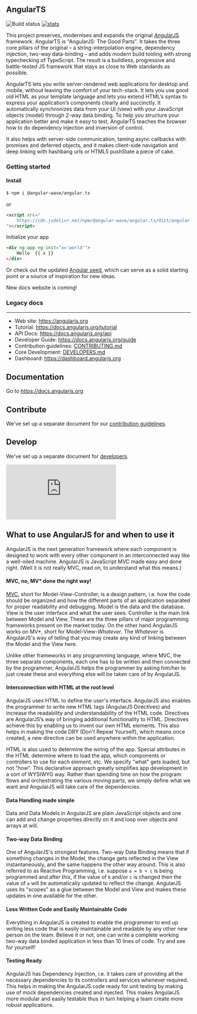 AngularTS 
--------------------

![Build status](https://github.com/Angular-Wave/angular.ts/actions/workflows/playwright.yml/badge.svg)
[![stats](https://data.jsdelivr.com/v1/package/npm/@angular-wave/angular.ts/badge?style=rounded)](https://www.jsdelivr.com/package/npm/@angular-wave/angular.ts) 

This project preserves, modernises and expands the original [AngularJS](https://github.com/angular/angular.js) 
framework. AngularTS is "AngularJS: The Good Parts". It takes the three core pillars of the original &ndash; a string-interpolation engine, 
dependency injection, two-way data-binding &ndash; and adds modern build tooling with strong typechecking of TypeScript. 
The result is a buildless, progressive and battle-tested JS framework that stays as close to Web standards as possible. 

AngularTS lets you write server-rendered web applications for desktop and mobile, without leaving the comfort of your tech-stack. 
It lets you use good old HTML as your template language and lets you extend HTML’s
syntax to express your application’s components clearly and succinctly. It automatically
synchronizes data from your UI (view) with your JavaScript objects (model) through 2-way data
binding. To help you structure your application better and make it easy to test, AngularTS teaches
the browser how to do dependency injection and inversion of control.

It also helps with server-side communication, taming async callbacks with promises and deferred objects,
and it makes client-side navigation and deep linking with hashbang urls or HTML5 pushState a
piece of cake. 

### Getting started

#### Install

```bash
$ npm i @angular-wave/angular.ts

```
or

```html
<script src="
    https://cdn.jsdelivr.net/npm/@angular-wave/angular.ts/dist/angular-ts.umd.min.js
"></script>
```

Initialize your app

```html
<div ng-app ng-init="x='world'">
    Hello  {{ x }}
</div>
```

Or check out the updated [Angular seed](https://github.com/Angular-Wave/angular-seed), which can serve as a solid starting point 
or a source of inspiration for new ideas.

New docs website is coming!

### Legacy docs
--------------------

* Web site: https://angularjs.org
* Tutorial: https://docs.angularjs.org/tutorial
* API Docs: https://docs.angularjs.org/api
* Developer Guide: https://docs.angularjs.org/guide
* Contribution guidelines: [CONTRIBUTING.md](CONTRIBUTING.md)
* Core Development: [DEVELOPERS.md](DEVELOPERS.md)
* Dashboard: https://dashboard.angularjs.org


Documentation
--------------------
Go to https://docs.angularjs.org

Contribute
--------------------

We've set up a separate document for our
[contribution guidelines](https://github.com/angular/angular.js/blob/master/CONTRIBUTING.md).

Develop
--------------------

We've set up a separate document for
[developers](https://github.com/angular/angular.js/blob/master/DEVELOPERS.md).


[![Analytics](https://ga-beacon.appspot.com/UA-8594346-11/angular.js/README.md?pixel)](https://github.com/igrigorik/ga-beacon)

What to use AngularJS for and when to use it
---------
AngularJS is the next generation framework where each component is designed to work with every other
component in an interconnected way like a well-oiled machine. AngularJS is JavaScript MVC made easy
and done right. (Well it is not really MVC, read on, to understand what this means.)

#### MVC, no, MV* done the right way!
[MVC](https://en.wikipedia.org/wiki/Model%E2%80%93view%E2%80%93controller), short for
Model-View-Controller, is a design pattern, i.e. how the code should be organized and how the
different parts of an application separated for proper readability and debugging. Model is the data
and the database. View is the user interface and what the user sees. Controller is the main link
between Model and View. These are the three pillars of major programming frameworks present on the
market today. On the other hand AngularJS works on MV*, short for Model-View-_Whatever_. The
_Whatever_ is AngularJS's way of telling that you may create any kind of linking between the Model
and the View here.

Unlike other frameworks in any programming language, where MVC, the three separate components, each
one has to be written and then connected by the programmer, AngularJS helps the programmer by asking
him/her to just create these and everything else will be taken care of by AngularJS.

#### Interconnection with HTML at the root level
AngularJS uses HTML to define the user's interface. AngularJS also enables the programmer to write
new HTML tags (AngularJS Directives) and increase the readability and understandability of the HTML
code. Directives are AngularJS’s way of bringing additional functionality to HTML. Directives
achieve this by enabling us to invent our own HTML elements. This also helps in making the code DRY
(Don't Repeat Yourself), which means once created, a new directive can be used anywhere within the
application.

HTML is also used to determine the wiring of the app. Special attributes in the HTML determine where
to load the app, which components or controllers to use for each element, etc. We specify "what"
gets loaded, but not "how". This declarative approach greatly simplifies app development in a sort
of WYSIWYG way. Rather than spending time on how the program flows and orchestrating the various
moving parts, we simply define what we want and AngularJS will take care of the dependencies.

#### Data Handling made simple
Data and Data Models in AngularJS are plain JavaScript objects and one can add and change properties
directly on it and loop over objects and arrays at will.

#### Two-way Data Binding
One of AngularJS's strongest features. Two-way Data Binding means that if something changes in the
Model, the change gets reflected in the View instantaneously, and the same happens the other way
around. This is also referred to as Reactive Programming, i.e. suppose `a = b + c` is being
programmed and after this, if the value of `b` and/or `c` is changed then the value of `a` will be
automatically updated to reflect the change. AngularJS uses its "scopes" as a glue between the Model
and View and makes these updates in one available for the other.

#### Less Written Code and Easily Maintainable Code
Everything in AngularJS is created to enable the programmer to end up writing less code that is
easily maintainable and readable by any other new person on the team. Believe it or not, one can
write a complete working two-way data binded application in less than 10 lines of code. Try and see
for yourself!

#### Testing Ready
AngularJS has Dependency Injection, i.e. it takes care of providing all the necessary dependencies
to its controllers and services whenever required. This helps in making the AngularJS code ready for
unit testing by making use of mock dependencies created and injected. This makes AngularJS more
modular and easily testable thus in turn helping a team create more robust applications.
